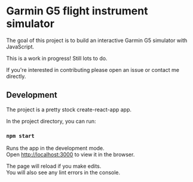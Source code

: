 # Garmin G5 flight instrument simulator

The goal of this project is to build an interactive Garmin G5 simulator with
JavaScript.

This is a work in progress! Still lots to do.

If you're interested in contributing please open an issue or contact me
directly.

## Development

The project is a pretty stock create-react-app app.

In the project directory, you can run:

### `npm start`

Runs the app in the development mode.<br />
Open [http://localhost:3000](http://localhost:3000) to view it in the browser.

The page will reload if you make edits.<br />
You will also see any lint errors in the console.
